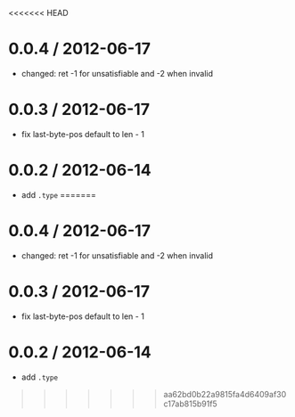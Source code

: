 <<<<<<< HEAD

0.0.4 / 2012-06-17 
==================

  * changed: ret -1 for unsatisfiable and -2 when invalid

0.0.3 / 2012-06-17 
==================

  * fix last-byte-pos default to len - 1

0.0.2 / 2012-06-14 
==================

  * add `.type`
=======

0.0.4 / 2012-06-17 
==================

  * changed: ret -1 for unsatisfiable and -2 when invalid

0.0.3 / 2012-06-17 
==================

  * fix last-byte-pos default to len - 1

0.0.2 / 2012-06-14 
==================

  * add `.type`
>>>>>>> aa62bd0b22a9815fa4d6409af30c17ab815b91f5

